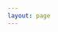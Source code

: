 ```yaml
---
layout: page
---
```


<app>
    <counter />
</app>

<script setup>
    import app from './app.vue'
    import counter from '@/components/counter.vue'
</script>
